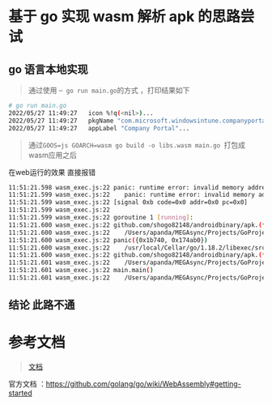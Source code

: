 # 基于 go 实现 wasm 解析 apk 的思路尝试

## go 语言本地实现

> 通过使用 `─ go run main.go`的方式 ，打印结果如下

```bash
# go run main.go                                                                                                                                                         
2022/05/27 11:49:27   icon %!q(<nil>)...
2022/05/27 11:49:27   pkgName "com.microsoft.windowsintune.companyportal"...
2022/05/27 11:49:27   appLabel "Company Portal"...

```



> 通过`GOOS=js GOARCH=wasm go build -o libs.wasm main.go `打包成wasm应用之后 

在web运行的效果 直接报错 

```bash
11:51:21.598 wasm_exec.js:22 panic: runtime error: invalid memory address or nil pointer dereference
11:51:21.599 wasm_exec.js:22 	panic: runtime error: invalid memory address or nil pointer dereference
11:51:21.599 wasm_exec.js:22 [signal 0xb code=0x0 addr=0x0 pc=0x0]
11:51:21.599 wasm_exec.js:22 
11:51:21.599 wasm_exec.js:22 goroutine 1 [running]:
11:51:21.600 wasm_exec.js:22 github.com/shogo82148/androidbinary/apk.(*Apk).Close(0x0)
11:51:21.600 wasm_exec.js:22 	/Users/apanda/MEGAsync/Projects/GoProjects/pkg/mod/github.com/shogo82148/androidbinary@v1.0.3/apk/apk.go:69 +0x2
11:51:21.600 wasm_exec.js:22 panic({0x1b740, 0x174ab0})
11:51:21.600 wasm_exec.js:22 	/usr/local/Cellar/go/1.18.2/libexec/src/runtime/panic.go:838 +0x29
11:51:21.600 wasm_exec.js:22 github.com/shogo82148/androidbinary/apk.(*Apk).Icon(0x0, 0x0)
11:51:21.601 wasm_exec.js:22 	/Users/apanda/MEGAsync/Projects/GoProjects/pkg/mod/github.com/shogo82148/androidbinary@v1.0.3/apk/apk.go:77 +0x2
11:51:21.601 wasm_exec.js:22 main.main()
11:51:21.601 wasm_exec.js:22 	/Users/apanda/MEGAsync/Projects/GoProjects/go_wasm/main.go:13 +0x3
```

## 结论 此路不通

# 参考文档

> [文档](https://segmentfault.com/a/1190000024501442)

官方文档 ：https://github.com/golang/go/wiki/WebAssembly#getting-started
